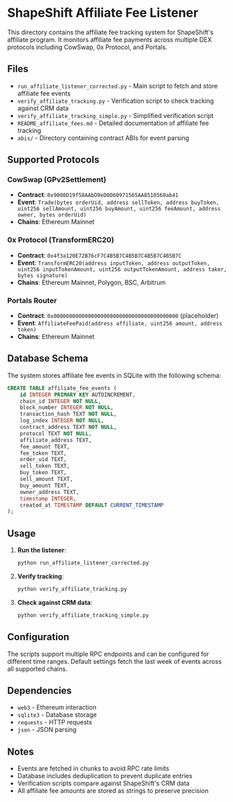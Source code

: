 # ShapeShift Affiliate Fee Listener

This directory contains the affiliate fee tracking system for ShapeShift's affiliate program. It monitors affiliate fee payments across multiple DEX protocols including CowSwap, 0x Protocol, and Portals.

## Files

- `run_affiliate_listener_corrected.py` - Main script to fetch and store affiliate fee events
- `verify_affiliate_tracking.py` - Verification script to check tracking against CRM data
- `verify_affiliate_tracking_simple.py` - Simplified verification script
- `README_affiliate_fees.md` - Detailed documentation of affiliate fee tracking
- `abis/` - Directory containing contract ABIs for event parsing

## Supported Protocols

### CowSwap (GPv2Settlement)
- **Contract**: `0x9008D19f58AAbD9eD0D60971565AA8510560ab41`
- **Event**: `Trade(bytes orderUid, address sellToken, address buyToken, uint256 sellAmount, uint256 buyAmount, uint256 feeAmount, address owner, bytes orderUid)`
- **Chains**: Ethereum Mainnet

### 0x Protocol (TransformERC20)
- **Contract**: `0x4f3a120E72B76cF7C4B5B7C4B5B7C4B5B7C4B5B7C`
- **Event**: `TransformERC20(address inputToken, address outputToken, uint256 inputTokenAmount, uint256 outputTokenAmount, address taker, bytes signature)`
- **Chains**: Ethereum Mainnet, Polygon, BSC, Arbitrum

### Portals Router
- **Contract**: `0x0000000000000000000000000000000000000000` (placeholder)
- **Event**: `AffiliateFeePaid(address affiliate, uint256 amount, address token)`
- **Chains**: Ethereum Mainnet

## Database Schema

The system stores affiliate fee events in SQLite with the following schema:

```sql
CREATE TABLE affiliate_fee_events (
    id INTEGER PRIMARY KEY AUTOINCREMENT,
    chain_id INTEGER NOT NULL,
    block_number INTEGER NOT NULL,
    transaction_hash TEXT NOT NULL,
    log_index INTEGER NOT NULL,
    contract_address TEXT NOT NULL,
    protocol TEXT NOT NULL,
    affiliate_address TEXT,
    fee_amount TEXT,
    fee_token TEXT,
    order_uid TEXT,
    sell_token TEXT,
    buy_token TEXT,
    sell_amount TEXT,
    buy_amount TEXT,
    owner_address TEXT,
    timestamp INTEGER,
    created_at TIMESTAMP DEFAULT CURRENT_TIMESTAMP
);
```

## Usage

1. **Run the listener**:
   ```bash
   python run_affiliate_listener_corrected.py
   ```

2. **Verify tracking**:
   ```bash
   python verify_affiliate_tracking.py
   ```

3. **Check against CRM data**:
   ```bash
   python verify_affiliate_tracking_simple.py
   ```

## Configuration

The scripts support multiple RPC endpoints and can be configured for different time ranges. Default settings fetch the last week of events across all supported chains.

## Dependencies

- `web3` - Ethereum interaction
- `sqlite3` - Database storage
- `requests` - HTTP requests
- `json` - JSON parsing

## Notes

- Events are fetched in chunks to avoid RPC rate limits
- Database includes deduplication to prevent duplicate entries
- Verification scripts compare against ShapeShift's CRM data
- All affiliate fee amounts are stored as strings to preserve precision 